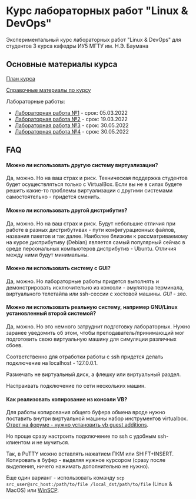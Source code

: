 # Курс лабораторных работ "Linux & DevOps"

Экспериментальный курс лабораторных работ "Linux & DevOps" для студентов 3 курса кафедры ИУ5 МГТУ им. Н.Э. Баумана

## Основные материалы курса

[План курса](./Plan.md)

[Справочные материалы по курсу](./Wiki.md)



Лабораторные работы:

- [Лабораторная работа №1](./Lab1.md) - срок: 05.03.2022
- [Лабораторная работа №2](./Lab2.md) - срок: 19.03.2022
- [Лабораторная работа №3](./Lab3.md) - срок: 30.05.2022
- [Лабораторная работа №4](./Lab4.md) - срок: 30.05.2022


## FAQ

#### Можно ли использовать другую систему виртуализации?

Да, можно. Но на ваш страх и риск. Техническая поддержка студентов будет осуществляться только с VirtualBox. Если вы не в силах будете решить какие-то проблемы виртуализации с другими системами самостоятельно - придется сменить.

#### Можно ли использовать другой дистрибутив?

Да, можно. Но на ваш страх и риск. Будут небольшие отличия при работе в разных дистрибутивах - пути конфигурационных файлов, названия пакетов и так далее. Наиболее близким к рассматриваемому на курсе дистрибутиву (Debian) является самый популярный сейчас в среде персональных компьютеров дистрибутив - Ubuntu. Отличия между ними будут минимальны.

#### Можно ли использовать систему с GUI?

Да, можно. Но лабораторные работы придется выполнять и демонстрировать исключительно из консоли - эмулятора терминала, виртуального телетайпа или ssh-сессии с хостовой машины. *GUI - зло.*

#### Можно ли использовать реальную систему, например GNU/Linux установленный второй системой?

Да, можно. Но это немного затруднит подготовку лабораторных. Нужно заранее уведомить об этом, чтобы преподаватель/принимающий мог подготовить свою виртуальную машину для симуляции различных сбоев.

Соответственно для отработки работы с ssh придется делать подключение на localhost - 127.0.0.1.

Размечать не виртуальный диск, а флешку или виртуальный раздел.

Настраивать подключение по сети нескольких машин.

#### Как реализовать копирование из консоли VB?

Для работы копирования общего буфера обмена вроде нужно поставить внутри виртуальной машины набор инструментов virtualbox. [Ответ на форуме - нужно установить vb guest additions](https://superuser.com/questions/42134/how-do-i-enable-the-shared-clipboard-in-virtualbox).

Но проще сразу настроить подключение по ssh с удобным ssh-клиентом и не мучиться.

Так, в PuTTY можно вставлять нажатием ПКМ или SHIFT+INSERT. Копировать в буфер - выделяя нужное курсором (сразу после выделения, ничего нажимать дополнительно не нужно).

Еще один вариант - использовать команду `scp src_user@src_host:/path/to/file /local_dst/path/to/file` (Linux & MacOS) или [WinSCP](https://winscp.net/eng/index.php).


